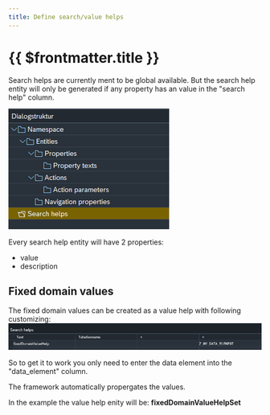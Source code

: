 ```yaml
---
title: Define search/value helps
---
```


#  {{ $frontmatter.title }}

Search helps are currently ment to be global available. But the search help entity will only be generated if any property has an value in the "search help" column.

![customizing tree search helps](./attachments/search_help_tree.png)

Every search help entity will have 2 properties:
- value
- description

## Fixed domain values

The fixed domain values can be created as a value help with following customizing:
![fixed domain value help](./attachments/fixed_domain_vh.png)

So to get it to work you only need to enter the data element into the "data_element" column.

The framework automatically propergates the values.

In the example the value help enity will be: **fixedDomainValueHelpSet**
